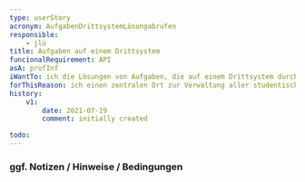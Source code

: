 ```yaml
---
type: userStory
acronym: AufgabenDrittsystemLösungabrufen
responsible:
	- jlü
title: Aufgaben auf einem Drittsystem
funcionalRequirement: API
asA: profInf
iWantTo: ich die Lösungen von Aufgaben, die auf einem Drittsystem durchgeführt wurden, abrufen
forThisReason: ich einen zentralen Ort zur Verwaltung aller studentischen Lösungen habe und so eine Übersicht aller eingereichten Lösungen zur Verfügung habe
history:
	v1:
		date: 2021-07-19
		comment: initially created

todo:
---
```


### ggf. Notizen / Hinweise / Bedingungen

